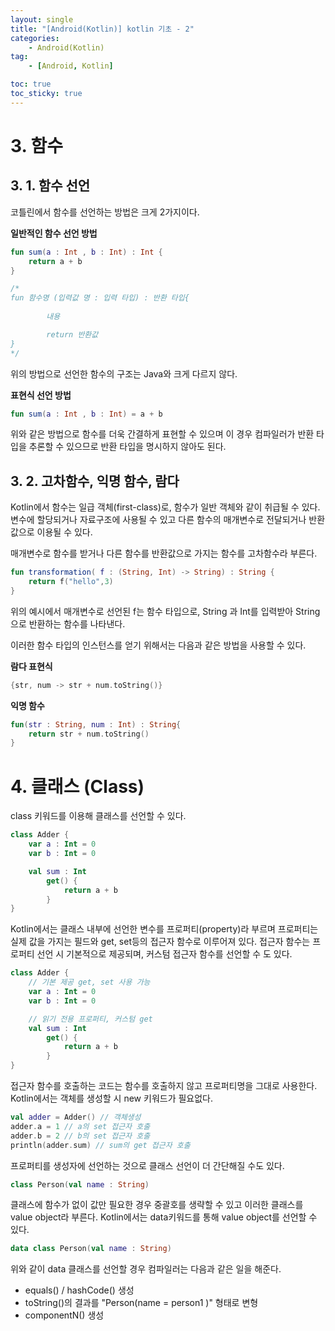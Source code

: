 ```yaml
---
layout: single
title: "[Android(Kotlin)] kotlin 기초 - 2"
categories: 
    - Android(Kotlin)
tag:
    - [Android, Kotlin]

toc: true
toc_sticky: true
---
```


# 3. 함수

## 3. 1. 함수 선언

코틀린에서 함수를 선언하는 방법은 크게 2가지이다.


**일반적인 함수 선언 방법**
```Kotlin
fun sum(a : Int , b : Int) : Int {
    return a + b
}

/*
fun 함수명 (입력값 명 : 입력 타입) : 반환 타입{
		
		내용

		return 반환값
}
*/
```
위의 방법으로 선언한 함수의 구조는 Java와 크게 다르지 않다.

**표현식 선언 방법**
```Kotlin
fun sum(a : Int , b : Int) = a + b
```
위와 같은 방법으로 함수를 더욱 간결하게 표현할 수 있으며 이 경우 컴파일러가 반환 타입을 추론할 수 있으므로 반환 타입을 명시하지 않아도 된다.

## 3. 2. 고차함수, 익명 함수, 람다
Kotlin에서 함수는 일급 객체(first-class)로, 함수가 일반 객체와 같이 취급될 수 있다.
변수에 할당되거나 자료구조에 사용될 수 있고 다른 함수의 매개변수로 전달되거나 반환값으로 이용될 수 있다.

매개변수로 함수를 받거나 다른 함수를 반환값으로 가지는 함수를 고차함수라 부른다.
```Kotlin
fun transformation( f : (String, Int) -> String) : String {
    return f("hello",3)
}
```
위의 예시에서 매개변수로 선언된 f는 함수 타입으로, String 과 Int를 입력받아 String으로 반환하는 함수를 나타낸다.

이러한 함수 타입의 인스턴스를 얻기 위해서는 다음과 같은 방법을 사용할 수 있다.

**람다 표현식**
```Kotlin
{str, num -> str + num.toString()}
```

**익명 함수**
```Kotlin
fun(str : String, num : Int) : String{
    return str + num.toString()
}
```


# 4. 클래스 (Class)

class 키워드를 이용해 클래스를 선언할 수 있다.
```Kotlin
class Adder {
    var a : Int = 0
    var b : Int = 0

    val sum : Int
        get() {
            return a + b
        }
}
```
Kotlin에서는 클래스 내부에 선언한 변수를 프로퍼티(property)라 부르며 프로퍼티는 실제 값을 가지는 필드와 get, set등의 접근자 함수로 이루어져 있다. 접근자 함수는 프로퍼티 선언 시 기본적으로 제공되며, 커스텀 접근자 함수를 선언할 수 도 있다.

```Kotlin
class Adder {
    // 기본 제공 get, set 사용 가능
    var a : Int = 0
    var b : Int = 0

    // 읽기 전용 프로퍼티, 커스텀 get
    val sum : Int
        get() {
            return a + b
        }
}
```

접근자 함수를 호출하는 코드는 함수를 호출하지 않고 프로퍼티명을 그대로 사용한다.
Kotlin에서는 객체를 생성할 시 new 키워드가 필요없다.

```Kotlin
val adder = Adder() // 객체생성
adder.a = 1 // a의 set 접근자 호출
adder.b = 2 // b의 set 접근자 호출
println(adder.sum) // sum의 get 접근자 호출
```

프로퍼티를 생성자에 선언하는 것으로 클래스 선언이 더 간단해질 수도 있다.

```Kotlin
class Person(val name : String)
```

클래스에 함수가 없이 값만 필요한 경우 중괄호를 생략할 수 있고 이러한 클래스를 value object라 부른다. Kotlin에서는 data키워드를 통해 value object를 선언할 수 있다.

```Kotlin
data class Person(val name : String)
```
위와 같이 data 클래스를 선언할 경우 컴파일러는 다음과 같은 일을 해준다.

- equals() / hashCode() 생성
- toString()의 결과를 "Person(name = person1 )" 형태로 변형
- componentN() 생성
